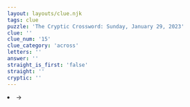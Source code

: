 ```yaml
---
layout: layouts/clue.njk
tags: clue
puzzle: 'The Cryptic Crossword: Sunday, January 29, 2023'
clue: ''
clue_num: '15'
clue_category: 'across'
letters: ''
answer: ''
straight_is_first: 'false'
straight: ''
cryptic: ''
---
```

<li> → <b></b></li>